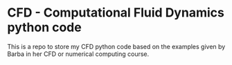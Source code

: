 # CFD - Computational Fluid Dynamics python code
This is a repo to store my CFD python code based on the examples given by Barba in her CFD or numerical computing course.
